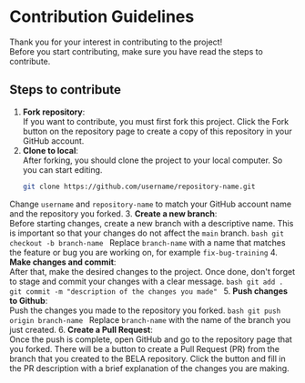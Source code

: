 # Contribution Guidelines
Thank you for your interest in contributing to the project!  
Before you start contributing, make sure you have read the steps to contribute.

## Steps to contribute
1. **Fork repository**:  
If you want to contribute, you must first fork this project. Click the Fork button on the repository page to create a copy of this repository in your GitHub account.
2. **Clone to local**:  
After forking, you should clone the project to your local computer. So you can start editing.
    ```bash
    git clone https://github.com/username/repository-name.git
    ```
Change ``username`` and ``repository-name`` to match your GitHub account name and the repository you forked.
3. **Create a new branch**:  
Before starting changes, create a new branch with a descriptive name. This is important so that your changes do not affect the ``main`` branch.
    ```bash
    git checkout -b branch-name
    ```
Replace ``branch-name`` with a name that matches the feature or bug you are working on, for example ``fix-bug-training``
4. **Make changes and commit**:  
After that, make the desired changes to the project. Once done, don't forget to stage and commit your changes with a clear message.
    ```bash
    git add .
    git commit -m "description of the changes you made"
    ```
5. **Push changes to Github**:  
Push the changes you made to the repository you forked.
    ```bash
    git push origin branch-name
    ```
Replace ``branch-name`` with the name of the branch you just created.
6. **Create a Pull Request**:  
Once the push is complete, open GitHub and go to the repository page that you forked. There will be a button to create a Pull Request (PR) from the branch that you created to the BELA repository. Click the button and fill in the PR description with a brief explanation of the changes you are making.